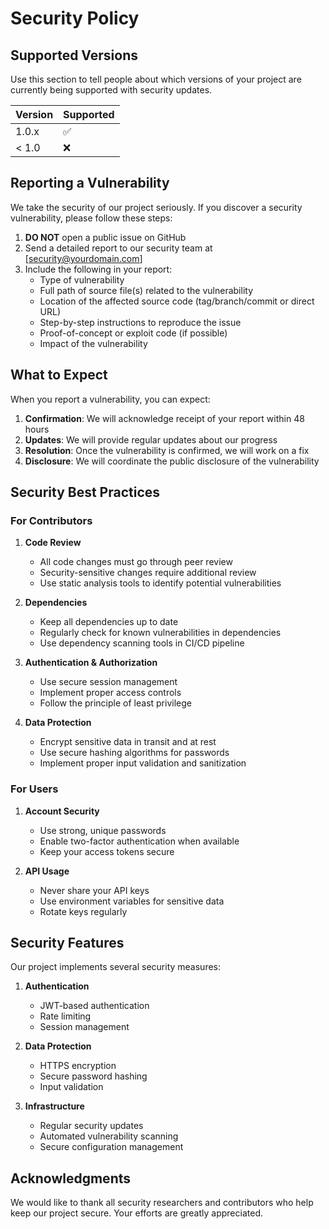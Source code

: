 # Security Policy

## Supported Versions

Use this section to tell people about which versions of your project are currently being supported with security updates.

| Version | Supported          |
| ------- | ------------------ |
| 1.0.x   | :white_check_mark: |
| < 1.0   | :x:                |

## Reporting a Vulnerability

We take the security of our project seriously. If you discover a security vulnerability, please follow these steps:

1. **DO NOT** open a public issue on GitHub
2. Send a detailed report to our security team at [security@yourdomain.com]
3. Include the following in your report:
   - Type of vulnerability
   - Full path of source file(s) related to the vulnerability
   - Location of the affected source code (tag/branch/commit or direct URL)
   - Step-by-step instructions to reproduce the issue
   - Proof-of-concept or exploit code (if possible)
   - Impact of the vulnerability

## What to Expect

When you report a vulnerability, you can expect:

1. **Confirmation**: We will acknowledge receipt of your report within 48 hours
2. **Updates**: We will provide regular updates about our progress
3. **Resolution**: Once the vulnerability is confirmed, we will work on a fix
4. **Disclosure**: We will coordinate the public disclosure of the vulnerability

## Security Best Practices

### For Contributors

1. **Code Review**
   - All code changes must go through peer review
   - Security-sensitive changes require additional review
   - Use static analysis tools to identify potential vulnerabilities

2. **Dependencies**
   - Keep all dependencies up to date
   - Regularly check for known vulnerabilities in dependencies
   - Use dependency scanning tools in CI/CD pipeline

3. **Authentication & Authorization**
   - Use secure session management
   - Implement proper access controls
   - Follow the principle of least privilege

4. **Data Protection**
   - Encrypt sensitive data in transit and at rest
   - Use secure hashing algorithms for passwords
   - Implement proper input validation and sanitization

### For Users

1. **Account Security**
   - Use strong, unique passwords
   - Enable two-factor authentication when available
   - Keep your access tokens secure

2. **API Usage**
   - Never share your API keys
   - Use environment variables for sensitive data
   - Rotate keys regularly

## Security Features

Our project implements several security measures:

1. **Authentication**
   - JWT-based authentication
   - Rate limiting
   - Session management

2. **Data Protection**
   - HTTPS encryption
   - Secure password hashing
   - Input validation

3. **Infrastructure**
   - Regular security updates
   - Automated vulnerability scanning
   - Secure configuration management

## Acknowledgments

We would like to thank all security researchers and contributors who help keep our project secure. Your efforts are greatly appreciated. 